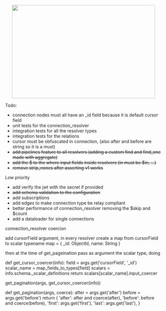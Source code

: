 <p align="center">
  <img width="460" height="300" src="https://github.com/remorses/mongoke/blob/master/.github/logo.png?raw=true">
</p>

Todo:
- connection nodes must all have an _id field because it is default cursor field
- unit tests for the connection_resolver
- integration tests for all the resolver types
- integration tests for the relations
- cursor must be obfuscated in connection, (also after and before are string so it is a must)
- ~~add pipelines feature to all resolvers (adding a custom find and find_one made with aggregate)~~
- ~~add the $ to the where input fields inside resolvers (in must be $in, ...)~~
- ~~remove strip_nones after asserting v1 works~~

Low priority
- add verify the jwt with the secret if provided
- ~~add schema validation to the configuration~~
- add subscriptions
- add edges to make connection type be relay compliant 
- better performance of connection_resolver removing the $skip and $count
- add a dataloader for single connections


connection_resolver coercion

add cursorField argument,
in every resolver create a map from cursorField to scalar typename
map = {
    _id: ObjectId,
    name: String
}

then at the time of get_pageination pass as argument the scalar type, doing

def get_cursor_coercer(info):
    field = args.get('cursorField', '_id')
    scalar_name = map_fields_to_types[field]
    scalars = info.schema._scalar_definitions
    return scalars[scalar_name].input_coercer

get_pagination(args, get_cursor_coercer(info))

def get_pagination(args, coerce):
    after = args.get('after')
    before = args.get('before')
    return {
        'after': after and coerce(after),
        'before': before and coerce(before),
        'first': args.get('first'),
        'last': args.get('last'),
    }

